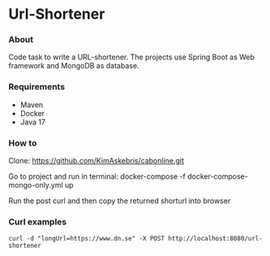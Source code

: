 # Url-Shortener


### About

Code task to write a URL-shortener. The projects use Spring Boot as Web framework and MongoDB as database.

### Requirements

- Maven
- Docker
- Java 17

### How to

Clone: https://github.com/KimAskebris/cabonline.git

Go to project and run in terminal: docker-compose -f docker-compose-mongo-only.yml up

Run the post curl and then copy the returned shorturl into browser


### Curl examples

```
curl -d "longUrl=https://www.dn.se" -X POST http://localhost:8080/url-shortener

```